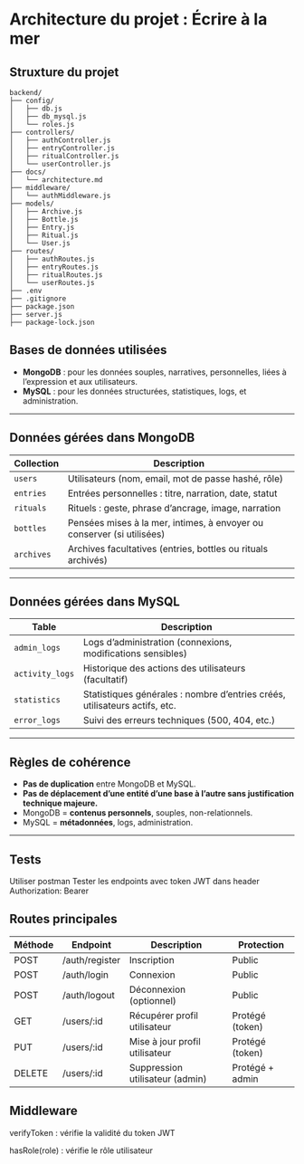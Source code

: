 # Architecture du projet : Écrire à la mer

## Struxture du projet

```
backend/
├── config/
│   ├── db.js
│   ├── db_mysql.js
│   └── roles.js
├── controllers/
│   ├── authController.js
│   ├── entryController.js
│   ├── ritualController.js
│   └── userController.js
├── docs/
│   └── architecture.md
├── middleware/
│   └── authMiddleware.js
├── models/
│   ├── Archive.js
│   ├── Bottle.js
│   ├── Entry.js
│   ├── Ritual.js
│   └── User.js
├── routes/
│   ├── authRoutes.js
│   ├── entryRoutes.js
│   ├── ritualRoutes.js
│   └── userRoutes.js
├── .env
├── .gitignore
├── package.json
├── server.js
├── package-lock.json

```

## Bases de données utilisées

- **MongoDB** : pour les données souples, narratives, personnelles, liées à l’expression et aux utilisateurs.  
- **MySQL** : pour les données structurées, statistiques, logs, et administration.

---

## Données gérées dans MongoDB

| Collection  | Description                                                                 |
|-------------|-----------------------------------------------------------------------------|
| `users`     | Utilisateurs (nom, email, mot de passe hashé, rôle)                         |
| `entries`   | Entrées personnelles : titre, narration, date, statut                       |
| `rituals`   | Rituels : geste, phrase d’ancrage, image, narration                         |
| `bottles`   | Pensées mises à la mer, intimes, à envoyer ou conserver (si utilisées)      |
| `archives`  | Archives facultatives (entries, bottles ou rituals archivés)                |

---

## Données gérées dans MySQL

| Table           | Description                                                                 |
|-----------------|-----------------------------------------------------------------------------|
| `admin_logs`    | Logs d’administration (connexions, modifications sensibles)                 |
| `activity_logs` | Historique des actions des utilisateurs (facultatif)                        |
| `statistics`    | Statistiques générales : nombre d’entries créés, utilisateurs actifs, etc.  |
| `error_logs`    | Suivi des erreurs techniques (500, 404, etc.)                               |

---

## Règles de cohérence

- **Pas de duplication** entre MongoDB et MySQL.  
- **Pas de déplacement d’une entité d’une base à l’autre sans justification technique majeure.**  
- MongoDB = **contenus personnels**, souples, non-relationnels.  
- MySQL = **métadonnées**, logs, administration.

---

## Tests

Utiliser postman
Tester les endpoints avec token JWT dans header Authorization: Bearer <token>

## Routes principales

| Méthode | Endpoint         | Description                      | Protection           |
|---------|------------------|----------------------------------|----------------------|
| POST    | /auth/register   | Inscription                      | Public               |
| POST    | /auth/login      | Connexion                        | Public               |
| POST    | /auth/logout     | Déconnexion (optionnel)          | Public               |
| GET     | /users/:id       | Récupérer profil utilisateur     | Protégé (token)      |
| PUT     | /users/:id       | Mise à jour profil utilisateur   | Protégé (token)      |
| DELETE  | /users/:id       | Suppression utilisateur (admin)  | Protégé + admin      |


## Middleware

verifyToken : vérifie la validité du token JWT

hasRole(role) : vérifie le rôle utilisateur



